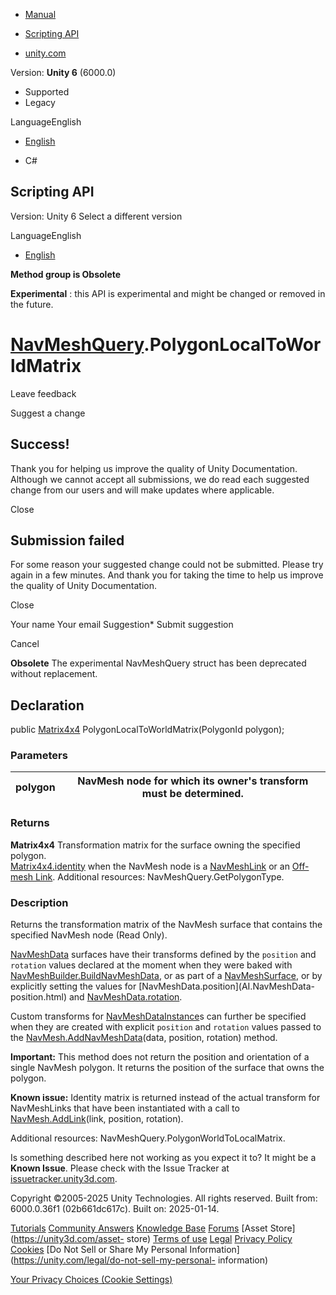 [ ]()

  * [Manual](../Manual/index.html)
  * [Scripting API](../ScriptReference/index.html)

  * [unity.com](https://unity.com/)

Version: **Unity 6** (6000.0)

  * Supported
  * Legacy

LanguageEnglish

  * [English]()

  * C#

[ ](https://docs.unity3d.com)

## Scripting API

Version: Unity 6 Select a different version

LanguageEnglish

  * [English]()

**Method group is Obsolete**  

**Experimental** : this API is experimental and might be changed or removed in
the future.

#  [NavMeshQuery](Experimental.AI.NavMeshQuery.html).PolygonLocalToWorldMatrix

Leave feedback

Suggest a change

## Success!

Thank you for helping us improve the quality of Unity Documentation. Although
we cannot accept all submissions, we do read each suggested change from our
users and will make updates where applicable.

Close

## Submission failed

For some reason your suggested change could not be submitted. Please <a>try
again</a> in a few minutes. And thank you for taking the time to help us
improve the quality of Unity Documentation.

Close

Your name Your email Suggestion* Submit suggestion

Cancel

[ ]()

**Obsolete** The experimental NavMeshQuery struct has been deprecated without
replacement.

## Declaration

public [Matrix4x4](Matrix4x4.html) PolygonLocalToWorldMatrix(PolygonId
polygon);

### Parameters

polygon | NavMesh node for which its owner's transform must be determined.  
---|---  
  
### Returns

**Matrix4x4** Transformation matrix for the surface owning the specified
polygon.  
[Matrix4x4.identity](Matrix4x4-identity.html) when the NavMesh node is a
[NavMeshLink](../Manual/class-NavMeshLink.html) or an [Off-mesh
Link](../Manual/nav-CreateOffMeshLink.html). Additional resources:
NavMeshQuery.GetPolygonType.

### Description

Returns the transformation matrix of the NavMesh surface that contains the
specified NavMesh node (Read Only).

[NavMeshData](AI.NavMeshData.html) surfaces have their transforms defined by
the `position` and `rotation` values declared at the moment when they were
baked with
[NavMeshBuilder.BuildNavMeshData](AI.NavMeshBuilder.BuildNavMeshData.html), or
as part of a [NavMeshSurface](../Manual/class-NavMeshSurface.html), or by
explicitly setting the values for [NavMeshData.position](AI.NavMeshData-
position.html) and [NavMeshData.rotation](AI.NavMeshData-rotation.html).  
  
Custom transforms for [NavMeshDataInstance](AI.NavMeshDataInstance.html)s can
further be specified when they are created with explicit `position` and
`rotation` values passed to the
[NavMesh.AddNavMeshData](AI.NavMesh.AddNavMeshData.html)(data, position,
rotation) method.  
  
**Important:** This method does not return the position and orientation of a
single NavMesh polygon. It returns the position of the surface that owns the
polygon.  
  
**Known issue:** Identity matrix is returned instead of the actual transform
for NavMeshLinks that have been instantiated with a call to
[NavMesh.AddLink](AI.NavMesh.AddLink.html)(link, position, rotation).  
  
Additional resources: NavMeshQuery.PolygonWorldToLocalMatrix.

Is something described here not working as you expect it to? It might be a
**Known Issue**. Please check with the Issue Tracker at
[issuetracker.unity3d.com](https://issuetracker.unity3d.com).

Copyright ©2005-2025 Unity Technologies. All rights reserved. Built from:
6000.0.36f1 (02b661dc617c). Built on: 2025-01-14.

[Tutorials](https://unity3d.com/learn) [Community
Answers](https://answers.unity3d.com) [Knowledge
Base](https://support.unity3d.com/hc/en-us)
[Forums](https://forum.unity3d.com) [Asset Store](https://unity3d.com/asset-
store) [Terms of use](https://docs.unity3d.com/Manual/TermsOfUse.html)
[Legal](https://unity.com/legal) [Privacy
Policy](https://unity.com/legal/privacy-policy)
[Cookies](https://unity.com/legal/cookie-policy) [Do Not Sell or Share My
Personal Information](https://unity.com/legal/do-not-sell-my-personal-
information)

[Your Privacy Choices (Cookie Settings)](javascript:void\(0\);)


